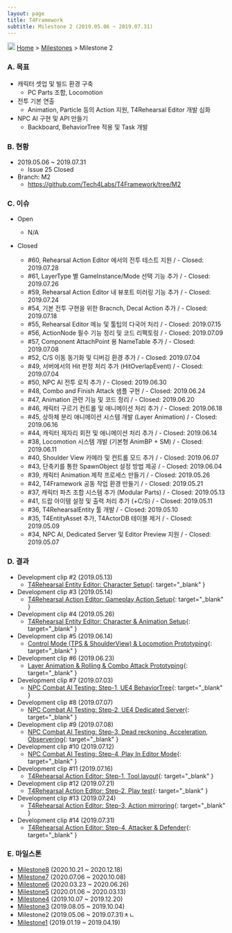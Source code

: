 ```yaml
---
layout: page
title: T4Framework
subtitle: Milestone 2 (2019.05.06 ~ 2019.07.31)
---
```

<img src="https://tech4labs.com/img/Folders2.png" width="18px" height="18px"> [Home](https://tech4labs.com/index) > [Milestones](https://tech4labs.com/T4Framework_Milestones/) > Milestone 2

### A. 목표

- 캐릭터 셋업 및 빌드 환경 구축
  - PC Parts 조합, Locomotion
- 전투 기본 연출
  - Animation, Particle 등의 Action 지원, T4Rehearsal Editor 개발 심화
- NPC AI 구현 및 API 만들기
  - Backboard, BehaviorTree 적용 및 Task 개발

### B. 현황

- 2019.05.06 ~ 2019.07.31
  - Issue 25 Closed
- Branch: M2
  - <https://github.com/Tech4Labs/T4Framework/tree/M2>

### C. 이슈

- Open
  - N/A
  
- Closed
  - #60, Rehearsal Action Editor 에서의 전투 테스트 지원 / - Closed: 2019.07.28
  - #61, LayerType 별 GameInstance/Mode 선택 기능 추가 / - Closed: 2019.07.26
  - #59, Rehearsal Action Editor 내 뷰포트 미러링 기능 추가 / - Closed: 2019.07.24
  - #54, 기본 전투 구현을 위한 Bracnch, Decal Action 추가 / - Closed: 2019.07.18
  - #55, Rehearsal Editor 메뉴 및 툴팁의 다국어 처리 / - Closed: 2019.07.15
  - #56, ActionNode 필수 기능 정리 및 코드 리팩토링 / - Closed: 2019.07.09
  - #57, Component AttachPoint 용 NameTable 추가 / - Closed: 2019.07.08
  - #52, C/S 이동 동기화 및 디버깅 환경 추가 / - Closed: 2019.07.04
  - #49, 서버에서의 Hit 판정 처리 추가 (HitOverlapEvent) / - Closed: 2019.07.04
  - #50, NPC AI 전투 로직 추가 / - Closed: 2019.06.30
  - #48, Combo and Finish Attack 샘플 구현 / - Closed: 2019.06.24
  - #47, Animation 관련 기능 및 코드 정리 / - Closed: 2019.06.20
  - #46, 캐릭터 구르기 컨트롤 및 애니메이션 처리 추가 / - Closed: 2019.06.18
  - #45, 상하체 분리 애니메이션 시스템 개발 (Layer Animation) / - Closed: 2019.06.16
  - #44, 캐릭터 제자리 회전 및 애니메이션 처리 추가 / - Closed: 2019.06.14
  - #38, Locomotion 시스템 개발 (기본형 AnimBP + SM) / - Closed: 2019.06.11
  - #40, Shoulder View 카메라 및 컨트롤 모드 추가 / - Closed: 2019.06.07
  - #43, 단축키를 통한 SpawnObject 설정 방법 제공 / - Closed: 2019.06.04
  - #39, 캐릭터 Animation 제작 프로세스 만들기 / - Closed: 2019.05.26
  - #42, T4Framework 공동 작업 환경 만들기 / - Closed: 2019.05.21
  - #37, 캐릭터 파츠 조합 시스템 추가 (Modular Parts) / - Closed: 2019.05.13
  - #41, 드랍 아이템 설정 및 출력 처리 추가 (+C/S) / - Closed: 2019.05.11
  - #36, T4RehearsalEntity 툴 개발 / - Closed: 2019.05.10
  - #35, T4EntityAsset 추가, T4ActorDB 테이블 제거 / - Closed: 2019.05.09
  - #34, NPC AI, Dedicated Server 및 Editor Preview 지원 / - Closed: 2019.05.07
  
### D. 결과

- Development clip #2 (2019.05.13)
  - [T4Rehearsal Entity Editor: Character Setup](https://youtu.be/pA4cK60z0Bs){: target="_blank" }
- Development clip #3 (2019.05.14)
  - [T4Rehearsal Action Editor: Gameplay Action Setup](https://youtu.be/shc2cLraU6M){: target="_blank" }
- Development clip #4 (2019.05.26)
  - [T4Rehearsal Entity Editor: Character & Animation Setup](https://youtu.be/KjuzWBJAGOQ){: target="_blank" }
- Development clip #5 (2019.06.14)
  - [Control Mode (TPS & ShoulderView) & Locomotion Prototyping](https://youtu.be/gGSFkACqXNU){: target="_blank" }
- Development clip #6 (2019.06.23)
  - [Layer Animation & Rolling & Combo Attack Prototyping](https://youtu.be/IUq6cL5ZYy8){: target="_blank" }
- Development clip #7 (2019.07.03)
  - [NPC Combat AI Testing: Step-1, UE4 BehaviorTree](https://youtu.be/4GPOaHegEK4){: target="_blank" }
- Development clip #8 (2019.07.07)
  - [NPC Combat AI Testing: Step-2, UE4 Dedicated Server](https://youtu.be/QQQhenW6Mwo){: target="_blank" }
- Development clip #9 (2019.07.08)
  - [NPC Combat AI Testing: Step-3, Dead reckoning, Acceleration, Observering](https://youtu.be/Q5XQ3EqGp0Y){: target="_blank" }
- Development clip #10 (2019.07.12)
  - [NPC Combat AI Testing: Step-4,  Play In Editor Mode](https://youtu.be/4D049UlPwFM){: target="_blank" }
- Development clip #11 (2019.07.16)
  - [T4Rehearsal Action Editor: Step-1, Tool layout](https://youtu.be/530hhDENDpE){: target="_blank" }
- Development clip #12 (2019.07.21)
  - [T4Rehearsal Action Editor: Step-2, Play test](https://youtu.be/uaBcZND5UtA){: target="_blank" }
- Development clip #13 (2019.07.24)
  - [T4Rehearsal Action Editor: Step-3, Action mirroring](https://youtu.be/K1nw7H368Fw){: target="_blank" }
- Development clip #14 (2019.07.31)
  - [T4Rehearsal Action Editor: Step-4, Attacker & Defender](https://youtu.be/P0rQu-Ff-6Y){: target="_blank" }

### E. 마일스톤

- [Milestone8](https://tech4labs.com/T4Framework_Milestone8_Achieved/) (2020.10.21 ~ 2020.12.18)
- [Milestone7](https://tech4labs.com/T4Framework_Milestone7_Achieved/) (2020.07.06 ~ 2020.10.08)
- [Milestone6](https://tech4labs.com/T4Framework_Milestone6_Achieved/) (2020.03.23 ~ 2020.06.26)
- [Milestone5](https://tech4labs.com/T4Framework_Milestone5_Achieved/) (2020.01.06 ~ 2020.03.13)
- [Milestone4](https://tech4labs.com/T4Framework_Milestone4_Achieved/) (2019.10.07 ~ 2019.12.20)
- [Milestone3](https://tech4labs.com/T4Framework_Milestone3_Achieved/) (2019.08.05 ~ 2019.10.04)
- Milestone2 (2019.05.06 ~ 2019.07.31)ㅊㄴ
- [Milestone1](https://tech4labs.com/T4Framework_Milestone1_Achieved/) (2019.01.19 ~ 2019.04.19)
